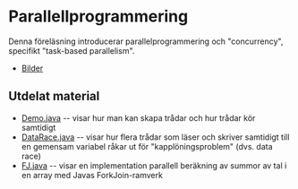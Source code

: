 # Parallellprogrammering

Denna föreläsning introducerar parallelprogrammering och "concurrency", specifikt "task-based parallelism".

* [Bilder](f22.pdf)

## Utdelat material

* [Demo.java](Demo.java) -- visar hur man kan skapa trådar och hur trådar kör samtidigt
* [DataRace.java](DataRace.java) -- visar hur flera trådar som läser och skriver samtidigt till en gemensam variabel råkar ut för "kapplöningsproblem" (dvs. data race)
* [FJ.java](FJ.java) -- visar en implementation parallell beräkning av summor av tal i en array med Javas ForkJoin-ramverk
